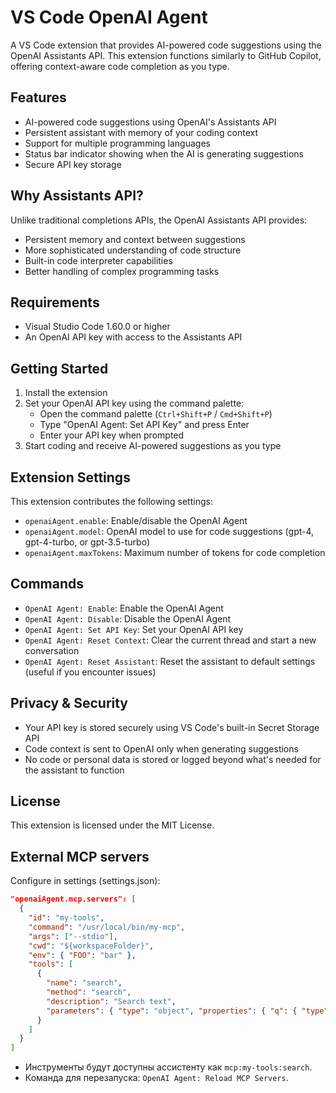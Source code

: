 # VS Code OpenAI Agent

A VS Code extension that provides AI-powered code suggestions using the OpenAI Assistants API. This extension functions similarly to GitHub Copilot, offering context-aware code completion as you type.

## Features

- AI-powered code suggestions using OpenAI's Assistants API
- Persistent assistant with memory of your coding context
- Support for multiple programming languages
- Status bar indicator showing when the AI is generating suggestions
- Secure API key storage

## Why Assistants API?

Unlike traditional completions APIs, the OpenAI Assistants API provides:
- Persistent memory and context between suggestions
- More sophisticated understanding of code structure
- Built-in code interpreter capabilities
- Better handling of complex programming tasks

## Requirements

- Visual Studio Code 1.60.0 or higher
- An OpenAI API key with access to the Assistants API

## Getting Started

1. Install the extension
2. Set your OpenAI API key using the command palette:
   - Open the command palette (`Ctrl+Shift+P` / `Cmd+Shift+P`)
   - Type "OpenAI Agent: Set API Key" and press Enter
   - Enter your API key when prompted
3. Start coding and receive AI-powered suggestions as you type

## Extension Settings

This extension contributes the following settings:

* `openaiAgent.enable`: Enable/disable the OpenAI Agent
* `openaiAgent.model`: OpenAI model to use for code suggestions (gpt-4, gpt-4-turbo, or gpt-3.5-turbo)
* `openaiAgent.maxTokens`: Maximum number of tokens for code completion

## Commands

* `OpenAI Agent: Enable`: Enable the OpenAI Agent
* `OpenAI Agent: Disable`: Disable the OpenAI Agent
* `OpenAI Agent: Set API Key`: Set your OpenAI API key
* `OpenAI Agent: Reset Context`: Clear the current thread and start a new conversation
* `OpenAI Agent: Reset Assistant`: Reset the assistant to default settings (useful if you encounter issues)

## Privacy & Security

- Your API key is stored securely using VS Code's built-in Secret Storage API
- Code context is sent to OpenAI only when generating suggestions
- No code or personal data is stored or logged beyond what's needed for the assistant to function

## License

This extension is licensed under the MIT License.


## External MCP servers

Configure in settings (settings.json):
```json
"openaiAgent.mcp.servers": [
  {
    "id": "my-tools",
    "command": "/usr/local/bin/my-mcp",
    "args": ["--stdio"],
    "cwd": "${workspaceFolder}",
    "env": { "FOO": "bar" },
    "tools": [
      {
        "name": "search",
        "method": "search",  
        "description": "Search text",
        "parameters": { "type": "object", "properties": { "q": { "type": "string" } }, "required": ["q"] }
      }
    ]
  }
]
```
- Инструменты будут доступны ассистенту как `mcp:my-tools:search`.
- Команда для перезапуска: `OpenAI Agent: Reload MCP Servers`.
